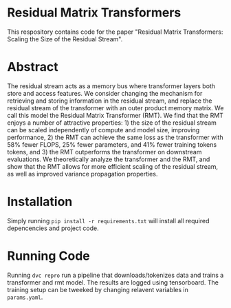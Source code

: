 # Residual Matrix Transformers

This respository contains code for the paper "Residual Matrix Transformers: Scaling the Size of the Residual Stream".

# Abstract

The residual stream acts as a memory bus where transformer layers both store and access features. We consider changing the mechanism for retrieving and storing information in the residual stream, and replace the residual stream of the transformer with an outer product memory matrix. We call this model the Residual Matrix Transformer (RMT). We find that the RMT enjoys a number of attractive properties: 1) the size of the residual stream can be scaled independently of compute and model size, improving performance, 2) the RMT can achieve the same loss as the transformer with 58% fewer FLOPS, 25% fewer parameters, and 41% fewer training tokens tokens, and 3) the RMT outperforms the transformer on downstream evaluations. We theoretically analyze the transformer and the RMT, and show that the RMT allows for more efficient scaling of the residual stream, as well as improved variance propagation properties.

# Installation

Simply running `pip install -r requirements.txt` will install all required depencencies and project code.

# Running Code

Running `dvc repro` run a pipeline that downloads/tokenizes data and trains a transformer and rmt model. The results are logged using tensorboard. The training setup can be tweeked by changing relavent variables in `params.yaml`.
